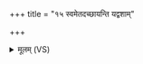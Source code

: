 +++
title = "१५ स्वमेतदच्छायन्ति यद्वशाम्"

+++
<details><summary>मूलम् (VS)</summary>

स्वमे॒तद॑च्छायन्ति॒ यद्व॒शां ब्रा॑ह्म॒णा अ॒भि।  
यथै॑नान॒न्यस्मि॑ञ्जिनी॒यादे॒वास्या॑ नि॒रोध॑नम् ॥
</details>